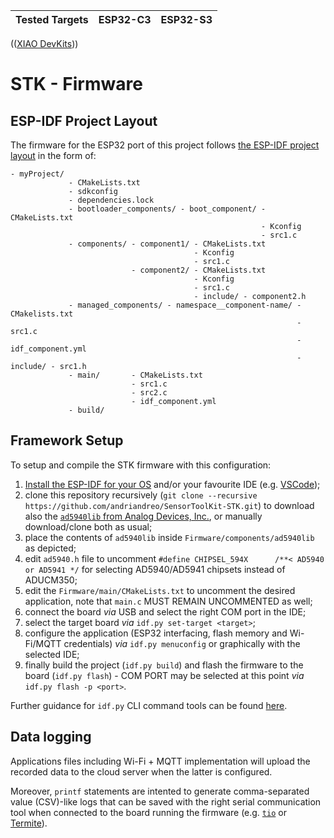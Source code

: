 | Tested Targets | ESP32-C3 | ESP32-S3 |
| -------------- | -------- | -------- | 
(([XIAO DevKits](https://wiki.seeedstudio.com/SeeedStudio_XIAO_Series_Introduction/)))

# STK - Firmware

## ESP-IDF Project Layout

The firmware for the ESP32 port of this project follows [the ESP-IDF project layout](https://docs.espressif.com/projects/esp-idf/en/latest/esp32/api-guides/build-system.html#example-project) in the form of:

```
- myProject/
             - CMakeLists.txt
             - sdkconfig
             - dependencies.lock
             - bootloader_components/ - boot_component/ - CMakeLists.txt
                                                        - Kconfig
                                                        - src1.c
             - components/ - component1/ - CMakeLists.txt
                                         - Kconfig
                                         - src1.c
                           - component2/ - CMakeLists.txt
                                         - Kconfig
                                         - src1.c
                                         - include/ - component2.h
             - managed_components/ - namespace__component-name/ - CMakelists.txt
                                                                - src1.c
                                                                - idf_component.yml
                                                                - include/ - src1.h
             - main/       - CMakeLists.txt
                           - src1.c
                           - src2.c
                           - idf_component.yml
             - build/
```

## Framework Setup

To setup and compile the STK firmware with this configuration:

1. [Install the ESP-IDF for your OS](https://docs.espressif.com/projects/esp-idf/en/latest/esp32/get-started/index.html#installation) and/or your favourite IDE (e.g. [VSCode](https://docs.espressif.com/projects/vscode-esp-idf-extension/en/latest/));
1. clone this repository recursively (`git clone --recursive https://github.com/andriandreo/SensorToolKit-STK.git`) to download also the [`ad5940lib` from Analog Devices, Inc.](https://github.com/analogdevicesinc/ad5940lib), or manually download/clone both as usual;
1. place the contents of `ad5940lib` inside `Firmware/components/ad5940lib` as depicted;
1. edit `ad5940.h` file to uncomment `#define CHIPSEL_594X      /**< AD5940 or AD5941 */` for selecting AD5940/AD5941 chipsets instead of ADUCM350;
1. edit the `Firmware/main/CMakeLists.txt` to uncomment the desired application, note that `main.c` MUST REMAIN UNCOMMENTED as well;
1. connect the board *via* USB and select the right COM port in the IDE;
1. select the target board *via* `idf.py set-target <target>`;
1. configure the application (ESP32 interfacing, flash memory and Wi-Fi/MQTT credentials) *via* `idf.py menuconfig` or graphically with the selected IDE;
1. finally build the project (`idf.py build`) and flash the firmware to the board (`idf.py flash`) - COM PORT may be selected at this point *via* `idf.py flash -p <port>`.

Further guidance for `idf.py` CLI command tools can be found [here](https://docs.espressif.com/projects/esp-idf/en/latest/esp32/api-guides/tools/idf-py.html).

## Data logging

Applications files including Wi-Fi + MQTT implementation will upload the recorded data to the cloud server when the latter is configured.

Moreover, `printf` statements are intented to generate comma-separated value (CSV)-like logs that can be saved with the right serial communication tool when connected to the board running the firmware (e.g. [`tio`](https://github.com/tio/tio) or [Termite](https://www.compuphase.com/software_termite.htm)).
